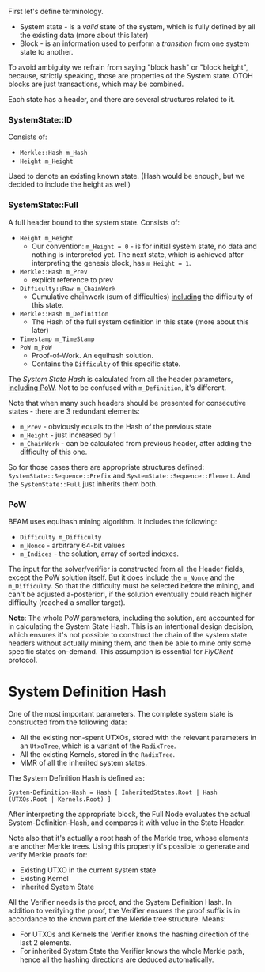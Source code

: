 First let's define terminology.

* System state - is a _valid_ state of the system, which is fully defined by all the existing data (more about this later)
* Block - is an information used to perform a _transition_ from one system state to another.

To avoid ambiguity we refrain from saying "block hash" or "block height", because, strictly speaking, those are properties of the System state. OTOH blocks are just transactions, which may be combined.

Each state has a header, and there are several structures related to it.

### SystemState::ID

Consists of:
* `Merkle::Hash m_Hash`
* `Height m_Height`

Used to denote an existing known state. (Hash would be enough, but we decided to include the height as well)

### SystemState::Full

A full header bound to the system state. Consists of:
* `Height m_Height`
   * Our convention: `m_Height = 0` - is for initial system state, no data and nothing is interpreted yet. The next state, which is achieved after interpreting the genesis block, has `m_Height = 1`.
* `Merkle::Hash m_Prev`
   * explicit reference to prev
* `Difficulty::Raw m_ChainWork`
   * Cumulative chainwork (sum of difficulties) <u>including</u> the difficulty of this state.
* `Merkle::Hash m_Definition`
   * The Hash of the full system definition in this state (more about this later)
* `Timestamp m_TimeStamp`
* `PoW m_PoW`
   * Proof-of-Work. An equihash solution.
   * Contains the `Difficulty` of this specific state.

The _System State Hash_ is calculated from all the header parameters, <u>including PoW</u>. Not to be confused with `m_Definition`, it's different.

Note that when many such headers should be presented for consecutive states - there are 3 redundant elements:
* `m_Prev` - obviously equals to the Hash of the previous state
* `m_Height` - just increased by 1
* `m_ChainWork` - can be calculated from previous header, after adding the difficulty of this one.

So for those cases there are appropriate structures defined: `SystemState::Sequence::Prefix` and `SystemState::Sequence::Element`. And the `SystemState::Full` just inherits them both.

### PoW

BEAM uses equihash mining algorithm. It includes the following:
* `Difficulty m_Difficulty`
* `m_Nonce` - arbitrary 64-bit values
* `m_Indices` - the solution, array of sorted indexes.

The input for the solver/verifier is constructed from all the Header fields, except the PoW solution itself. But it does include the `m_Nonce` and the `m_Difficulty`. So that the difficulty must be selected before the mining, and can't be adjusted a-posteriori, if the solution eventually could reach higher difficulty (reached a smaller target).

**Note**: The whole PoW parameters, including the solution, are accounted for in calculating the System State Hash. This is an intentional design decision, which ensures it's not possible to construct the chain of the system state headers without actually mining them, and then be able to mine only some specific states on-demand. This assumption is essential for _FlyClient_ protocol.

# System Definition Hash

One of the most important parameters. The complete system state is constructed from the following data:
* All the existing non-spent UTXOs, stored with the relevant parameters in an `UtxoTree`, which is a variant of the `RadixTree`.
* All the existing Kernels, stored in the `RadixTree`.
* MMR of all the inherited system states.

The System Definition Hash is defined as:

`System-Definition-Hash = Hash [ InheritedStates.Root | Hash (UTXOs.Root | Kernels.Root) ]`

After interpreting the appropriate block, the Full Node evaluates the actual System-Definition-Hash, and compares it with value in the State Header.

Note also that it's actually a root hash of the Merkle tree, whose elements are another Merkle trees. Using this property it's possible to generate and verify Merkle proofs for:
* Existing UTXO in the current system state
* Existing Kernel
* Inherited System State

All the Verifier needs is the proof, and the System Definition Hash. In addition to verifying the proof, the Verifier ensures the proof suffix is in accordance to the known part of the Merkle tree structure. Means:
* For UTXOs and Kernels the Verifier knows the hashing direction of the last 2 elements.
* For inherited System State the Verifier knows the whole Merkle path, hence all the hashing directions are deduced automatically.


